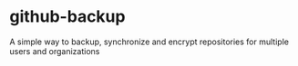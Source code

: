 # github-backup
A simple way to backup, synchronize and encrypt repositories for multiple users and organizations
